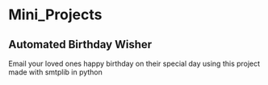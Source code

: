 # Mini_Projects

## Automated Birthday Wisher
Email your loved ones happy birthday on their special day using this project made with smtplib in python
